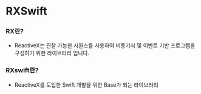 # RXSwift 

### RX란?
+ ReactiveX는 관찰 가능한 시퀀스를 사용하여 비동기식 및 이벤트 기반 프로그램을 구성하기 위한 라이브러리 입니다.

### RXswift란?
+ ReactiveX를 도입한 Swift 개발을 위한 Base가 되는 라이브러리

